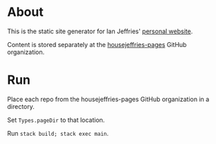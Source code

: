 # About

This is the static site generator for Ian Jeffries' [personal website](http://housejeffries.com/).

Content is stored separately at the [housejeffries-pages](https://github.com/housejeffries-pages) GitHub organization.

# Run

Place each repo from the housejeffries-pages GitHub organization in a directory.

Set `Types.pageDir` to that location.

Run `stack build; stack exec main`.
